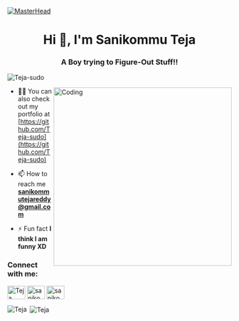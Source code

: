 [![MasterHead](https://media-exp1.licdn.com/dms/image/C4E16AQE6KZ6Ks45OkA/profile-displaybackgroundimage-shrink_350_1400/0/1611339671401?e=1633564800&v=beta&t=5AmzSIz0KZkQyuTXfm3C3IwMCqgvPy9oPxakpMQgWOY)](https://github.com/Teja-sudo)
<h1 align="center">Hi 👋, I'm Sanikommu Teja</h1>
<h3 align="center">A Boy trying to Figure-Out Stuff!!</h3>

<p align="left"> <img src="https://camo.githubusercontent.com/fad467cdc0a07cca1765ae3f2bb1ab39d79802cdfe1d56f647fcf3dfd16c7591/68747470733a2f2f6b6f6d617265762e636f6d2f67687076632f3f757365726e616d653d54656a612d7375646f" alt="Teja-sudo" /> </p>
<img align="right" alt="Coding" width="400" src="https://cdn.dribbble.com/users/2646423/screenshots/5507196/computer.gif">

- 👨‍💻 You can also check out my portfolio at [https://github.com/Teja-sudo](https://github.com/Teja-sudo)

- 📫 How to reach me **sanikommutejareddy@gmail.com**

- ⚡ Fun fact **I think I am funny XD**

<h3 align="left">Connect with me:</h3>
<p align="left">
<a href="https://twitter.com/teja_sanikommu" target="blank"><img align="center" src="https://cdn.jsdelivr.net/npm/simple-icons@3.0.1/icons/twitter.svg" alt="Teja" height="30" width="40" /></a> 
<a href="https://linkedin.com/in/sanikommuteja/" target="blank"><img align="center" src="https://cdn.jsdelivr.net/npm/simple-icons@3.0.1/icons/linkedin.svg" alt="sanikommuteja" height="30" width="40" /></a>
<a href="https://instagram.com/sanikommu.teja/" target="blank"><img align="center" src="https://cdn.jsdelivr.net/npm/simple-icons@3.0.1/icons/instagram.svg" alt="sanikommu.teja/" height="30" width="40" /></a>

</p>


<p><img align="left" src="https://github-readme-stats.vercel.app/api/top-langs?username=Teja-sudo&show_icons=true&locale=en&layout=compact" alt="Teja" /></p>

<p>&nbsp;<img align="center" src="https://github-readme-stats.vercel.app/api?username=Teja-sudo&show_icons=true&locale=en" alt="Teja" /></p>





